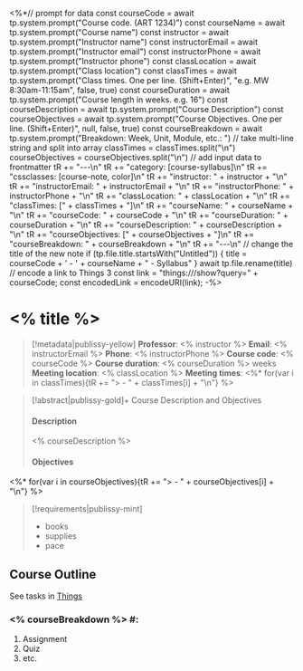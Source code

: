 <%*// prompt for data
const courseCode = await tp.system.prompt("Course code. (ART 1234)")
const courseName = await tp.system.prompt("Course name")
const instructor = await tp.system.prompt("Instructor name")
const instructorEmail = await tp.system.prompt("Instructor email")
const instructorPhone = await tp.system.prompt("Instructor phone")
const classLocation = await tp.system.prompt("Class location")
const classTimes = await tp.system.prompt("Class times. One per line. (Shift+Enter)", "e.g. MW 8:30am-11:15am", false, true)
const courseDuration = await tp.system.prompt("Course length in weeks. e.g. 16")
const courseDescription = await tp.system.prompt("Course Description")
const courseObjectives = await tp.system.prompt("Course Objectives. One per line. (Shift+Enter)", null, false, true)
const courseBreakdown = await tp.system.prompt("Breakdown: Week, Unit, Module, etc.: ")
// take multi-line string and split into array
classTimes = classTimes.split("\n")
courseObjectives = courseObjectives.split("\n")
// add input data to frontmatter
tR += "---\n"
tR += "category: [course-syllabus]\n"
tR += "cssclasses: [course-note, color]\n"
tR += "instructor: " + instructor + "\n"
tR += "instructorEmail: " + instructorEmail + "\n"
tR += "instructorPhone: " + instructorPhone + "\n"
tR += "classLocation: " + classLocation + "\n"
tR += "classTimes: [" + classTimes + "]\n"
tR += "courseName: " + courseName + "\n"
tR += "courseCode: " + courseCode + "\n"
tR += "courseDuration: " + courseDuration + "\n"
tR += "courseDescription: " + courseDescription + "\n"
tR += "courseObjectives: [" + courseObjectives + "]\n"
tR += "courseBreakdown: " + courseBreakdown + "\n"
tR += "---\n"
// change the title of the new note
if (tp.file.title.startsWith("Untitled")) {
  title = courseCode + ' - ' + courseName + " - Syllabus"
} await tp.file.rename(title) 
// encode a link to Things 3
const link = "things:///show?query=" + courseCode;
const encodedLink = encodeURI(link); -%>
# <% title %>

>[!metadata|publissy-yellow]
> **Professor**: <% instructor %>
> **Email**: <% instructorEmail %>
> **Phone**: <% instructorPhone %>
> **Course code**: <% courseCode %>
> **Course duration**: <% courseDuration %> weeks
> **Meeting location**: <% classLocation %>
> **Meeting times**: 
<%* for(var i in classTimes){tR += "> - " + classTimes[i] + "\n"} %>

>[!abstract|publissy-gold]+ Course Description and Objectives
> #### Description
> <% courseDescription %>
> #### Objectives
<%* for(var i in courseObjectives){tR += "> - " + courseObjectives[i] + "\n"} %> 

>[!requirements|publissy-mint]
> - books
> - supplies
> - pace

## Course Outline
See tasks in [Things](<% encodedLink %>)

### <% courseBreakdown %> \#:
1. Assignment
2. Quiz
3. etc.

